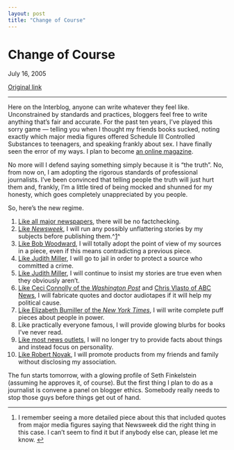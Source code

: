 ```yaml
---
layout: post
title: "Change of Course"
---
```

Change of Course
================

July 16, 2005

[Original link](http://www.aaronsw.com/weblog/newethics)

* * * * *

Here on the Interblog, anyone can write whatever they feel like.
Unconstrained by standards and practices, bloggers feel free to write
anything that’s fair and accurate. For the past ten years, I’ve played
this sorry game — telling you when I thought my friends books sucked,
noting exactly which major media figures offered Schedule III Controlled
Substances to teenagers, and speaking frankly about sex. I have finally
seen the error of my ways. I plan to become [an online
magazine](http://www.thetalentshow.org/archives/001897.html).

No more will I defend saying something simply because it is “the truth”.
No, from now on, I am adopting the rigorous standards of professional
journalists. I’ve been convinced that telling people the truth will just
hurt them and, frankly, I’m a little tired of being mocked and shunned
for my honesty, which goes completely unappreciated by you people.

So, here’s the new regime.

1.  [Like all major
    newspapers](http://en.wikipedia.org/wiki/Fact_checker), there will
    be no factchecking.
2.  [Like
    *Newsweek*](http://www.dissidentvoice.org/May05/Frank0526.htm), I
    will run any possibly unflattering stories by my subjects before
    publishing them.^[1](#fn:1)^
3.  [Like Bob
    Woodward](http://www.j-bradford-delong.net/movable_type/2004_archives/001257.html),
    I will totally adopt the point of view of my sources in a piece,
    even if this means contradicting a previous piece.
4.  [Like Judith
    Miller](http://www.washingtonpost.com/wp-dyn/articles/A14777-2004Oct7.html),
    I will go to jail in order to protect a source who committed a
    crime.
5.  [Like Judith
    Miller](http://www.salon.com/news/feature/2004/05/27/times/index2.html),
    I will continue to insist my stories are true even when they
    obviously aren’t.
6.  [Like Ceci Connolly of the *Washington
    Post*](http://www.google.com/search?q=site:www.dailyhowler.com+ceci+connolly)
    and [Chris Vlasto of ABC
    News](http://archive.salon.com/news/feature/2000/03/06/hillary_clinton/index1.html),
    I will fabricate quotes and doctor audiotapes if it will help my
    political cause.
7.  [Like Elizabeth Bumiller of the *New York
    Times*](http://www.dailyhowler.com/dh032204.shtml), I will write
    complete puff pieces about people in power.
8.  Like practically everyone famous, I will provide glowing blurbs for
    books I’ve never read.
9.  [Like most news outlets](http://www.aaronsw.com/weblog/001677), I
    will no longer try to provide facts about things and instead focus
    on personality.
10. [Like Robert Novak](http://mediamatters.org/items/200408300011), I
    will promote products from my friends and family without disclosing
    my association.

The fun starts tomorrow, with a glowing profile of Seth Finkelstein
(assuming he approves it, of course). But the first thing I plan to do
as a journalist is convene a panel on blogger ethics. Somebody really
needs to stop those guys before things get out of hand.

* * * * *

1.  I remember seeing a more detailed piece about this that included
    quotes from major media figures saying that Newsweek did the right
    thing in this case. I can’t seem to find it but if anybody else can,
    please let me know. [↩](#fnref:1)


